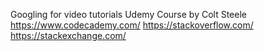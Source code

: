 Googling for video tutorials
Udemy Course by Colt Steele
https://www.codecademy.com/
https://stackoverflow.com/
https://stackexchange.com/